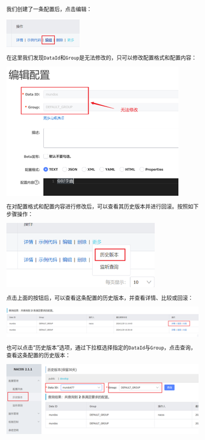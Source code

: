 我们创建了一条配置后，点击编辑：

<img src="image/image-20240129111322710.png" alt="image-20240129111322710" style="zoom:50%;" />

在这里我们发现`DataId`和`Group`是无法修改的，只可以修改配置格式和配置内容：

<img src="image/image-20240129111345186.png" alt="image-20240129111345186" style="zoom:50%;" />

在对配置格式和配置内容进行修改后，可以查看其历史版本并进行回滚。按照如下步骤操作：

<img src="image/image-20240129111457831.png" alt="image-20240129111457831" style="zoom: 67%;" />

点击上面的按钮后，可以查看这条配置的历史版本，并查看详情、比较或回滚：

<img src="image/image-20240129111612359.png" alt="image-20240129111612359" style="zoom:50%;" />

也可以点击“历史版本”选项，通过下拉框选择指定的`DataId`与`Group`，点击查询，查看这条配置的历史版本：

<img src="image/image-20240129111717605.png" alt="image-20240129111717605" style="zoom:50%;" />

